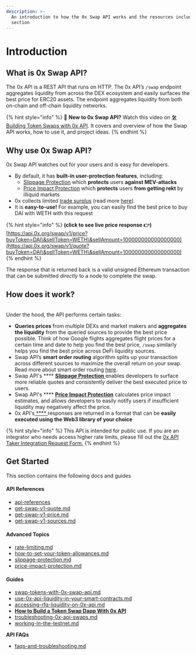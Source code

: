 ```yaml
---
description: >-
  An introduction to how the 0x Swap API works and the resources included this
  section
---
```


# Introduction

## What is 0x Swap API?

The 0x API is a REST API that runs on HTTP. The 0x API’s `/swap` endpoint aggregates liquidity from across the DEX ecosystem and easily surfaces the best price for ERC20 assets. The endpoint aggregates liquidity from both on-chain and off-chain liquidity networks.&#x20;

{% hint style="info" %}
📍 **New to 0x Swap API?** Watch this video on [🛠 Building Token Swaps with 0x API](https://www.youtube.com/watch?v=APXjSGLaoRw\&list=PLXzKMXK2aHh5oYMSL2stEUhgzgdbb58uV\&index=16). It covers and overview of how the Swap API works, how to use it, and project ideas.&#x20;
{% endhint %}

## Why use 0x Swap API?&#x20;

0x Swap API watches out for your users and is easy for developers. &#x20;

* By default, it has **built-in user-protection features**, including:
  * [Slippage Protection](https://docs.0x.org/0x-api-swap/advanced-topics/slippage-protection) which **protects** users **against MEV-attacks**
  * [Price Impact Protection](advanced-topics/price-impact-protection.md) which **protects** users **from getting rekt** by illiquid markets
* 0x collects limited [trade surplus](../developer-resources/faqs-and-troubleshooting.md) (read more [here](../developer-resources/faqs-and-troubleshooting.md#if-the-difference-between-the-quoted-price-and-the-executed-price-is-positive-what-happens-to-the-fu)).&#x20;
* It is **easy-to-use!** For example, you can easily find the best price to buy DAI with WETH with this request

{% hint style="info" %}
**(click to see live price response 👉)** [https://api.0x.org/swap/v1/price?buyToken=DAI\&sellToken=WETH\&sellAmount=100000000000000000](https://api.0x.org/swap/v1/quote?buyToken=DAI\&sellToken=WETH\&sellAmount=100000000000000000)
{% endhint %}

The response that is returned back is a valid unsigned Ethereum transaction that can be submitted _directly_ to a node to complete the swap. &#x20;

## How does it work?

\
Under the hood, the API performs certain tasks:

* **Queries prices** from multiple DEXs and market makers and **aggregates the liquidity** from the queried sources to provide the best price possible. Think of how Google flights aggregates  flight prices for a certain time and date to help you find the best price, `/swap` similarly helps you find the best price across DeFi liquidity sources.&#x20;
* Swap API’s **smart order routing** algorithm splits up your transaction across different sources to maximize the overall return on your swap. Read more about smart order routing [here](https://blog.0xproject.com/0x-apis-smart-order-routing-7af0195515e5).&#x20;
* Swap API's **** [**Slippage Protection** ](https://docs.0x.org/0x-api-swap/advanced-topics/slippage-protection)enables developers to surface more reliable quotes and consistently deliver the best executed price to users.
* Swap API's **** [**Price Impact Protection**](advanced-topics/price-impact-protection.md) calculates price impact estimates, and allows developers to easily notify users if insufficient liquidity may negatively affect the price.&#x20;
* 0x API's[ **** ](https://docs.0x.org/0x-api-swap/advanced-topics/slippage-protection)responses are returned in a format that can be **easily executed using the Web3 library of your choice**

{% hint style="info" %}
This API is intended for public use. If you are an integrator who needs access higher rate limits, please fill out the [0x API Taker Integration Request Form.](https://www.0x.org/#contact)
{% endhint %}

## Get Started

This section contains the following docs and guides

#### API References

* [api-references](api-references/ "mention")
* [get-swap-v1-quote.md](api-references/get-swap-v1-quote.md "mention")
* [get-swap-v1-price.md](api-references/get-swap-v1-price.md "mention")
* [get-swap-v1-sources.md](api-references/get-swap-v1-sources.md "mention")

#### Advanced Topics

* [rate-limiting.md](advanced-topics/rate-limiting.md "mention")
* [how-to-set-your-token-allowances.md](advanced-topics/how-to-set-your-token-allowances.md "mention")
* [slippage-protection.md](advanced-topics/slippage-protection.md "mention")
* [price-impact-protection.md](advanced-topics/price-impact-protection.md "mention")

#### Guides

* [swap-tokens-with-0x-swap-api.md](guides/swap-tokens-with-0x-swap-api.md "mention")
* [use-0x-api-liquidity-in-your-smart-contracts.md](guides/use-0x-api-liquidity-in-your-smart-contracts.md "mention")
* [accessing-rfq-liquidity-on-0x-api.md](guides/accessing-rfq-liquidity-on-0x-api.md "mention")
* ****[**How to Build a Token Swap Dapp With 0x API**](https://docs.alchemy.com/alchemy/road-to-web3/weekly-learning-challenges/9.-how-to-build-a-token-swap-dapp-with-0x-api)****
* [troubleshooting-0x-api-swaps.md](guides/troubleshooting-0x-api-swaps.md "mention")
* [working-in-the-testnet.md](../limit-orders-advanced-traders/guides/working-in-the-testnet.md "mention")

**API FAQs**

* [faqs-and-troubleshooting.md](../developer-resources/faqs-and-troubleshooting.md "mention")
